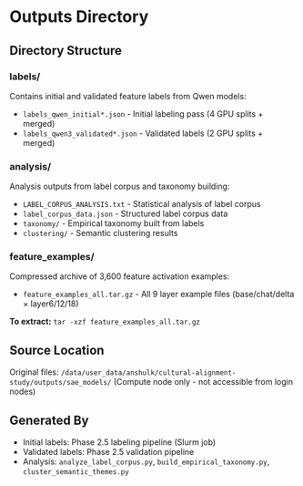 # Outputs Directory

## Directory Structure

### labels/
Contains initial and validated feature labels from Qwen models:
- `labels_qwen_initial*.json` - Initial labeling pass (4 GPU splits + merged)
- `labels_qwen3_validated*.json` - Validated labels (2 GPU splits + merged)

### analysis/
Analysis outputs from label corpus and taxonomy building:
- `LABEL_CORPUS_ANALYSIS.txt` - Statistical analysis of label corpus
- `label_corpus_data.json` - Structured label corpus data
- `taxonomy/` - Empirical taxonomy built from labels
- `clustering/` - Semantic clustering results

### feature_examples/
Compressed archive of 3,600 feature activation examples:
- `feature_examples_all.tar.gz` - All 9 layer example files (base/chat/delta × layer6/12/18)

**To extract:** `tar -xzf feature_examples_all.tar.gz`

## Source Location
Original files: `/data/user_data/anshulk/cultural-alignment-study/outputs/sae_models/`
(Compute node only - not accessible from login nodes)

## Generated By
- Initial labels: Phase 2.5 labeling pipeline (Slurm job)
- Validated labels: Phase 2.5 validation pipeline
- Analysis: `analyze_label_corpus.py`, `build_empirical_taxonomy.py`, `cluster_semantic_themes.py`
